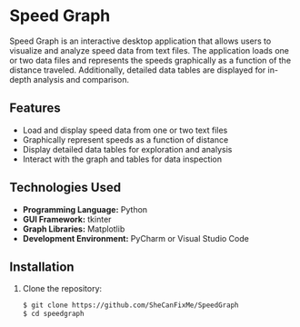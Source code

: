 # Speed Graph

Speed Graph is an interactive desktop application that allows users to visualize and analyze speed data from text files. The application loads one or two data files and represents the speeds graphically as a function of the distance traveled. Additionally, detailed data tables are displayed for in-depth analysis and comparison.

## Features

- Load and display speed data from one or two text files
- Graphically represent speeds as a function of distance
- Display detailed data tables for exploration and analysis
- Interact with the graph and tables for data inspection

## Technologies Used

- **Programming Language:** Python
- **GUI Framework:** tkinter
- **Graph Libraries:** Matplotlib
- **Development Environment:** PyCharm or Visual Studio Code

## Installation

1. Clone the repository:
   ```bash
   $ git clone https://github.com/SheCanFixMe/SpeedGraph
   $ cd speedgraph
